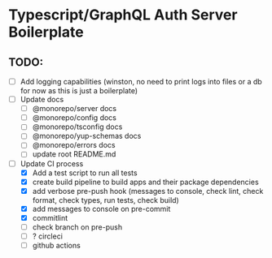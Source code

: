 # Typescript/GraphQL Auth Server Boilerplate

## TODO:

- [ ] Add logging capabilities (winston, no need to print logs into files or a db for now as this is just a boilerplate)
- [ ] Update docs
  - [ ] @monorepo/server docs
  - [ ] @monorepo/config docs
  - [ ] @monorepo/tsconfig docs
  - [ ] @monorepo/yup-schemas docs
  - [ ] @monorepo/errors docs
  - [ ] update root README.md
- [ ] Update CI process
  - [x] Add a test script to run all tests
  - [x] create build pipeline to build apps and their package dependencies
  - [x] add verbose pre-push hook (messages to console, check lint, check format, check types, run tests, check build)
  - [x] add messages to console on pre-commit
  - [x] commitlint
  - [ ] check branch on pre-push
  - [ ] ? circleci
  - [ ] github actions
